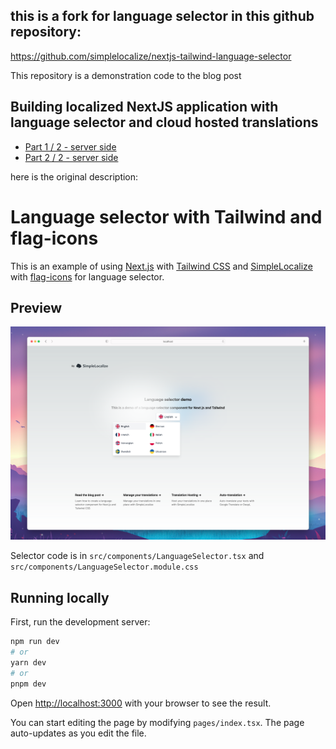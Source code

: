 ## this is a fork for language selector in this github repository: 
https://github.com/simplelocalize/nextjs-tailwind-language-selector

This repository is a demonstration code to the blog post 

## Building localized NextJS application with language selector and cloud hosted translations

- [Part 1 / 2 - server side](https://epanikas.hashnode.dev/building-localized-nextjs-application-with-language-selector-and-cloud-hosted-translations-part-1-2-server-side)
- [Part 2 / 2 - server side](https://epanikas.hashnode.dev/building-localized-nextjs-application-with-language-selector-and-cloud-hosted-translations-part-2-2-client-side)

here is the original description:

# Language selector with Tailwind and flag-icons

This is an example of using [Next.js](https://nextjs.org/) with [Tailwind CSS](https://tailwindcss.com/) and [SimpleLocalize](https://simplelocalize.io/) with [flag-icons](https://flagicons.lipis.dev) for language selector.

## Preview

![Preview](/repo/preview.png)

Selector code is in `src/components/LanguageSelector.tsx` and `src/components/LanguageSelector.module.css`


## Running locally

First, run the development server:

```bash
npm run dev
# or
yarn dev
# or
pnpm dev
```

Open [http://localhost:3000](http://localhost:3000) with your browser to see the result.

You can start editing the page by modifying `pages/index.tsx`. The page auto-updates as you edit the file.

